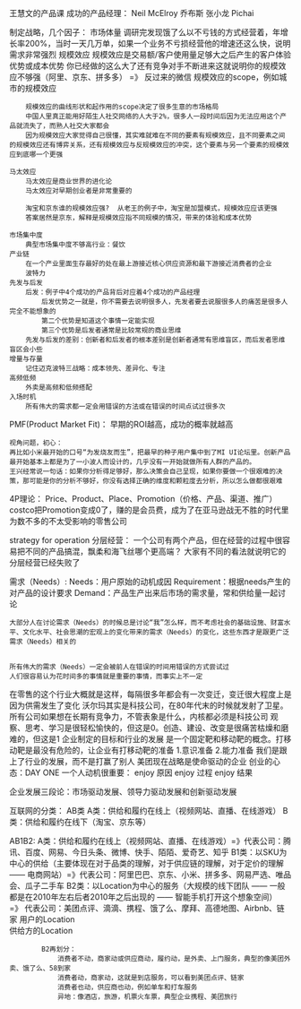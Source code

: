 王慧文的产品课
    成功的产品经理：
    Neil McElroy
    乔布斯
    张小龙
    Pichai

制定战略，几个因子：
    市场体量
        调研完发现饿了么以不亏钱的方式经营着，年增长率200%，当时一天几万单，如果一个业务不亏损经营他的增速还这么快，说明需求非常强烈
    规模效应
        规模效应是交易额/客户使用量足够大之后产生的客户体验优势或成本优势
        你已经做的这么大了还有竞争对手不断进来这就说明你的规模效应不够强（阿里、京东、拼多多） =》 反过来的微信
        规模效应的scope，例如城市的规模效应

        规模效应的曲线形状和起作用的scope决定了很多生意的市场格局
        中国人里真正能用好陌生人社交网络的人大于2%，很多人一段时间后因为无法应用这个产品就流失了，而熟人社交大家都会
        因为规模效应大家觉得自己很懂，其实难就难在不同的要素有规模效应，且不同要素之间的规模效应还有博弈关系，还有规模效应与反规模效应的冲突，这个要素与另一个要素的规模效应到底哪一个更强

    马太效应
        马太效应是商业世界的进化论
        马太效应对早期创业者是非常重要的

        淘宝和京东谁的规模效应强?  从老王的例子中，淘宝是加盟模式，规模效应应该更强
        答案居然是京东，解释是规模效应指不同规模的情况，带来的体验和成本优势

    市场集中度
        典型市场集中度不够高行业：餐饮
    产业链
        在一个产业里面生存最好的处在最上游接近核心供应资源和最下游接近消费者的企业
        波特力
    先发与后发
        后发：例子中4个成功的产品背后对应着4个成功的产品经理
            后发优势之一就是，你不需要去说明很多人，先发者要去说服很多人的痛苦是很多人完全不能想象的
            第二个优势是知道这个事情一定能实现
            第三个优势是后发者通常是比较常规的商业思维
        先发与后发的差别：创新者和后发者的根本差别是创新者通常有思维盲区，而后发者思维盲区会小些
    增量与存量    
        记住迈克波特三战略：成本领先、差异化、专注
    高频低频
        外卖是高频和低频搭配
    入场时机
        所有伟大的需求都一定会用错误的方法或在错误的时间点试过很多次

PMF(Product Market Fit)：
    早期的ROI越高，成功的概率就越高

    视角问题，初心：
    再比如小米最开始的口号“为发烧友而生”，把最早的种子用户集中到了MI UI论坛里。创新产品最开始基本上都是为了一小波人而设计的，几乎没有一开始就做所有人群的产品的。
    王兴经常说一句话：如果你分析得足够好，那么决策会自己呈现，如果你要做一个很艰难的决策，那可能是你的分析不够好，你没有选择正确的维度和颗粒度去分析，所以怎么做都很艰难

4P理论：
    Price、Product、Place、Promotion（价格、产品、渠道、推广）
    costco把Promotion变成0了，赚的是会员费，成为了在亚马逊战无不胜的时代里为数不多的不太受影响的零售公司

strategy for operation
分层经营：
    一个公司有两个产品，但在经营的过程中很容易把不同的产品搞混，飘柔和海飞丝哪个更高端？ 大家有不同的看法就说明它的分层经营已经失败了

需求（Needs）:
    Needs：用户原始的动机成因
    Requirement：根据needs产生的对产品的设计要求
    Demand：产品生产出来后市场的需求量，常和供给量一起讨论

    大部分人在讨论需求（Needs）的时候总是讨论“我”怎么样，而不考虑社会的基础设施、财富水平、文化水平、社会思潮的宏观上的变化带来的需求（Needs）的变化，这些东西才是跟更广泛需求（Needs）相关的


    所有伟大的需求（Needs）一定会被前人在错误的时间用错误的方式尝试过
    人们很容易认为花时间多的事情就是重要的事情，而事实上不一定

在零售的这个行业大概就是这样，每隔很多年都会有一次变迁，变迁很大程度上是因为供需发生了变化
沃尔玛其实是科技公司，在80年代末的时候就发射了卫星。所有公司如果想在长期有竞争力，不管表象是什么，内核都必须是科技公司
观察、思考、学习是很轻松愉快的，但这是0。创造、建设、改变是很痛苦枯燥和磨难的，但这是1
企业制定的目标和行业的发展 是一个固定靶和移动靶的概念。打移动靶是最没有危险的，让企业有打移动靶的准备
    1.意识准备
    2.能力准备
我们是跟上了行业的发展，而不是打赢了别人
美团现在战略是使命驱动的企业
创业的心态：DAY ONE
一个人动机很重要：
    enjoy 原因
    enjoy 过程
    enjoy 结果

企业发展三段论：市场驱动发展、领导力驱动发展和创新驱动发展


互联网的分类：
AB类
    A类：供给和履约在线上（视频网站、直播、在线游戏）
    B类：供给和履约在线下（淘宝、京东等）

AB1B2:
    A类：供给和履约在线上（视频网站、直播、在线游戏）=》代表公司：腾讯、百度、网易、今日头条、微博、快手、陌陌、爱奇艺、知乎
    B1类：以SKU为中心的供给（主要体现在对于品类的理解，对于供应链的理解，对于定价的理解 —— 电商网站）=》代表公司：阿里巴巴、京东、小米、拼多多、网易严选、唯品会、瓜子二手车
    B2类：以Location为中心的服务（大规模的线下团队 —— 一般都是在2010年左右后者2010年之后出现的 —— 智能手机打开这个想象空间） =》 代表公司：美团点评、滴滴、携程、饿了么、摩拜、高德地图、Airbnb、链家
            用户的Location  
            供给方的Location

            B2再划分：
                消费者不动，商家动或供应商动，履约动，是外卖、上门服务，典型的像美团外卖、饿了么、58到家
                消费者动，商家动，这就是到店服务，可以看到美团点评、链家
                消费者也动，供应商也动，例如单车和打车服务
                异地：像酒店，旅游，机票火车票，典型企业携程、美团旅行